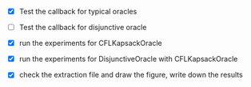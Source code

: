
- [x] Test the callback for typical oracles
- [ ] Test the callback for disjunctive oracle
- [x] run the experiments for CFLKapsackOracle
- [x] run the experiments for DisjunctiveOracle with CFLKapsackOracle
- [x] check the extraction file and draw the figure, write down the results

